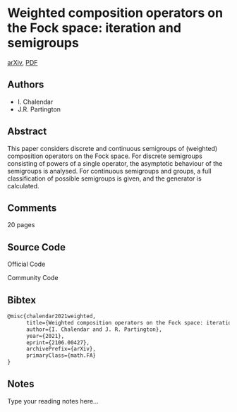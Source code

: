 
# Weighted composition operators on the Fock space: iteration and semigroups

[arXiv](https://arxiv.org/abs/2106.0427), [PDF](https://arxiv.org/pdf/2106.0427.pdf)

## Authors

- I. Chalendar
- J.R. Partington

## Abstract

This paper considers discrete and continuous semigroups of (weighted) composition operators on the Fock space. For discrete semigroups consisting of powers of a single operator, the asymptotic behaviour of the semigroups is analysed. For continuous semigroups and groups, a full classification of possible semigroups is given, and the generator is calculated.

## Comments

20 pages

## Source Code

Official Code



Community Code



## Bibtex

```tex
@misc{chalendar2021weighted,
      title={Weighted composition operators on the Fock space: iteration and semigroups}, 
      author={I. Chalendar and J. R. Partington},
      year={2021},
      eprint={2106.00427},
      archivePrefix={arXiv},
      primaryClass={math.FA}
}
```

## Notes

Type your reading notes here...

